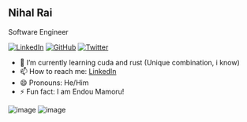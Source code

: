 ## Nihal Rai
Software Engineer

[![LinkedIn](https://img.shields.io/badge/@niihalrai-blue?style=social&logo=linkedin)](https://www.linkedin.com/in/niihalrai)
[![GitHub](https://img.shields.io/badge/@nihalrai-black?style=social&logo=github)](https://github.com/nihalrai)
[![Twitter](https://img.shields.io/badge/@niihalrai-black?style=social&logo=twitter)](https://twitter.com/niihalrai)
<!--
**nihalrai/nihalrai** is a ✨ _special_ ✨ repository because its `README.md` (this file) appears on your GitHub profile.
Here are some ideas to get you started: 
-->
- 🌱 I’m currently learning cuda and rust (Unique combination, i know)
- 📫 How to reach me: [LinkedIn](https://www.linkedin.com/in/niihalrai)
- 😄 Pronouns: He/Him
- ⚡ Fun fact: I am Endou Mamoru!

<!--
Thanks to https://github.com/coslyk for stats api information
-->

<div style="text-align: justify">
  
![image](https://github-readme-stats.vercel.app/api?username=nihalrai&hide_border=true)
![image](https://github-readme-stats.vercel.app/api/top-langs/?username=nihalrai&layout=compact&hide_border=true&&langs_count=9)

</div>  
  
